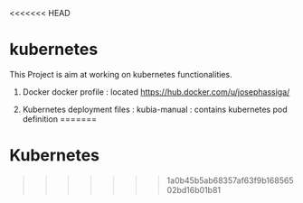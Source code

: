 <<<<<<< HEAD
# kubernetes

This Project is aim at working on kubernetes functionalities.

1. Docker 
     docker profile : located https://hub.docker.com/u/josephassiga/

2. Kubernetes deployment files :
     kubia-manual : contains kubernetes pod definition
=======
# Kubernetes
>>>>>>> 1a0b45b5ab68357af63f9b16856502bd16b01b81
